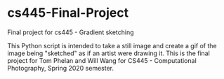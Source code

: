 # cs445-Final-Project
Final project for cs445 - Gradient sketching

This Python script is intended to take a still image and create a gif of the image being "sketched" as if an artist were drawing it. This is the final project for Tom Phelan and Will Wang for CS445 - Computational Photography, Spring 2020 semester.
